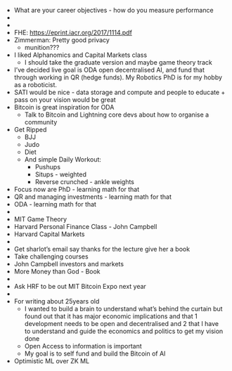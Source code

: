 - What are your career objectives - how do you measure performance
- 
- 
- FHE: https://eprint.iacr.org/2017/1114.pdf
- Zimmerman: Pretty good privacy
    - munition???
- I liked Alphanomics and Capital Markets class
    - I should take the graduate version and maybe game theory track
- I’ve decided live goal is ODA open decentralised AI, and fund that through working in QR (hedge funds). My Robotics PhD is for my hobby as a roboticist.
- SATI would be nice - data storage and compute and people to educate + pass on your vision would be great
- Bitcoin is great inspiration for ODA
    - Talk to Bitcoin and Lightning core devs about how to organise a community
- Get Ripped
    - BJJ
    - Judo
    - Diet
    - And simple Daily Workout:
        - Pushups
        - Situps - weighted
        - Reverse crunched - ankle weights
- Focus now are PhD - learning math for that
- QR and managing investments - learning math for that
- ODA - learning math for that
- 
- MIT Game Theory
- Harvard Personal Finance Class - John Campbell
- Harvard Capital Markets
- 
- Get sharlot’s email say thanks for the lecture give her a book
- Take challenging courses
- John Campbell investors and markets
- More Money than God - Book
- 
- Ask HRF to be out MIT Bitcoin Expo next year
- 
- For writing about 25years old
    - I wanted to build a brain to understand what’s behind the curtain but found out that it has major economic implications and that 1 development needs to be open and decentralised and 2 that I have to understand and guide the economics and politics to get my vision done
    - Open Access to information is important
    - My goal is to self fund and build the Bitcoin of AI
- Optimistic ML over ZK ML
